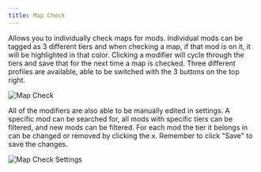 ```yaml
---
title: Map Check
---
```


Allows you to individually check maps for mods. Individual mods can be tagged as 3 different tiers and when checking a map, if that mod is on it, it will be highlighted in that color. Clicking a modifier will cycle through the tiers and save that for the next time a map is checked. Three different profiles are available, able to be switched with the 3 buttons on the top right.

![Map Check](/reference-images/MapCheck.png)

All of the modifiers are also able to be manually edited in settings. A specific mod can be searched for, all mods with specific tiers can be filtered, and new mods can be filtered. For each mod the tier it belongs in can be changed or removed by clicking the x. Remember to click "Save" to save the changes.

![Map Check Settings](/reference-images/MapCheckSettings.png)
